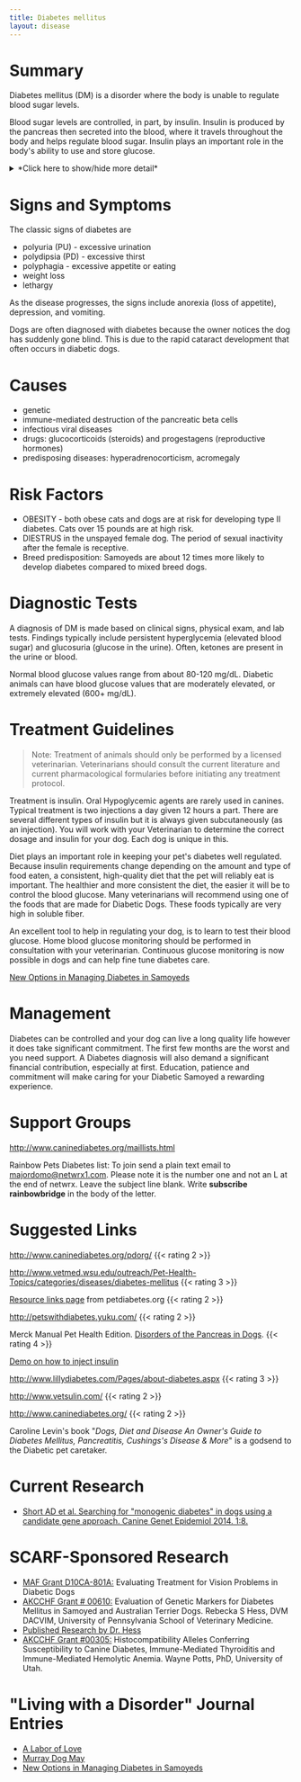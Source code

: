 ```yaml
---
title: Diabetes mellitus
layout: disease
---
```


# Summary

Diabetes mellitus (DM) is a disorder where the body is unable to
regulate blood sugar levels.

Blood sugar levels are controlled, in part, by insulin. Insulin is
produced by the pancreas then secreted into the blood, where it travels
throughout the body and helps regulate blood sugar. Insulin plays an
important role in the body's ability to use and store glucose.

<details>
<summary>*Click here to show/hide more detail*</summary>

The body's cells use glucose (which travels through the blood) as energy. In order for the body to use glucose, glucose must get inside the cell. Insulin attaches to receptors on the cell, which in turn allows glucose to pass from the blood into the cell.

In most cases, without insulin, glucose can not enter the cell. So the cell is "hungry" even though there are high levels of glucose in the blood. Under these conditions, the body gets signals to start using stored fat and protein as energy sources. A diabetic animal often eats extra food because it is trying to supply its body with additional energy. But the food is not used efficiently, so even though the animal is eating a lot it is still losing weight.

The body eliminates excess blood glucose by filtering it through the kidneys and passing it into the urine. Water must be used to flush this excess glucose out of the body, and this is why you see excessive urine volume in a diabetic. Because so much water is being used to flush the excess glucose out of the body, the animal is thirsty and drinks a lot.

</details>

# Signs and Symptoms

The classic signs of diabetes are

- polyuria (PU) - excessive urination
- polydipsia (PD) - excessive thirst
- polyphagia - excessive appetite or eating
- weight loss
- lethargy

As the disease progresses, the signs include anorexia (loss of
appetite), depression, and vomiting.

Dogs are often diagnosed with diabetes because the owner notices the dog
has suddenly gone blind. This is due to the rapid cataract development
that often occurs in diabetic dogs.

# Causes

- genetic
- immune-mediated destruction of the pancreatic beta cells
- infectious viral diseases
- drugs: glucocorticoids (steroids) and progestagens (reproductive
  hormones)
- predisposing diseases: hyperadrenocorticism, acromegaly

# Risk Factors

- OBESITY - both obese cats and dogs are at risk for developing type
  II diabetes. Cats over 15 pounds are at high risk.
- DIESTRUS in the unspayed female dog. The period of sexual inactivity
  after the female is receptive.
- Breed predisposition: Samoyeds are about 12 times more likely to
  develop diabetes compared to mixed breed dogs.

# Diagnostic Tests

A diagnosis of DM is made based on clinical signs, physical exam, and
lab tests. Findings typically include persistent hyperglycemia (elevated
blood sugar) and glucosuria (glucose in the urine). Often, ketones are
present in the urine or blood.

Normal blood glucose values range from about 80-120 mg/dL. Diabetic
animals can have blood glucose values that are moderately elevated, or
extremely elevated (600+ mg/dL).

<div style="display: none">
# References
</div>

# Treatment Guidelines

> Note: Treatment of animals should only be performed by a licensed
> veterinarian. Veterinarians should consult the current literature and
> current pharmacological formularies before initiating any treatment
> protocol.

Treatment is insulin. Oral Hypoglycemic agents are rarely used in
canines. Typical treatment is two injections a day given 12 hours a
part. There are several different types of insulin but it is always
given subcutaneously (as an injection). You will work with your
Veterinarian to determine the correct dosage and insulin for your dog.
Each dog is unique in this.

Diet plays an important role in keeping your pet's diabetes well
regulated. Because insulin requirements change depending on the amount
and type of food eaten, a consistent, high-quality diet that the pet
will reliably eat is important. The healthier and more consistent the
diet, the easier it will be to control the blood glucose. Many
veterinarians will recommend using one of the foods that are made for
Diabetic Dogs. These foods typically are very high in soluble fiber.

An excellent tool to help in regulating your dog, is to learn to test
their blood glucose. Home blood glucose monitoring should be performed
in consultation with your veterinarian. Continuous glucose monitoring is now possible in dogs and can help fine tune diabetes care.
[](/diseases/diabetes-mellitus-living-with)

[New Options in Managing Diabetes in Samoyeds](/diseases/diabetes-mellitus-living-with)

# Management

Diabetes can be controlled and your dog can live a long quality life
however it does take significant commitment. The first few months are
the worst and you need support. A Diabetes diagnosis will also demand a
significant financial contribution, especially at first. Education,
patience and commitment will make caring for your Diabetic Samoyed a
rewarding experience.

# Support Groups

<http://www.caninediabetes.org/maillists.html>

Rainbow Pets Diabetes list:
To join send a plain text email to [majordomo@netwrx1.com](mailto:majordomo@netwrx1.com).
Please note it is the number one and not an L at the end of netwrx.
Leave the subject line blank.
Write **subscribe rainbowbridge** in the body of the letter.

# Suggested Links

<http://www.caninediabetes.org/pdorg/>
{{< rating 2 >}}

<http://www.vetmed.wsu.edu/outreach/Pet-Health-Topics/categories/diseases/diabetes-mellitus>
{{< rating 3 >}}

[Resource links page](http://www.caninediabetes.org/pdorg/resources_index.htm) from petdiabetes.org
{{< rating 2 >}}

<http://petswithdiabetes.yuku.com/>
{{< rating 2 >}}

Merck Manual Pet Health Edition.
[Disorders of the Pancreas in Dogs](https://www.merckvetmanual.com/dog-owners/hormonal-disorders-of-dogs/disorders-of-the-pancreas-in-dogs).
{{< rating 4 >}}

[Demo on how to inject insulin](https://www.vetsulin.com/dogs/wp-content/uploads/sites/179/2022/03/Canine_Admin_Guide.pdf)

<http://www.lillydiabetes.com/Pages/about-diabetes.aspx>
{{< rating 3 >}}

<http://www.vetsulin.com/>
{{< rating 2 >}}

<http://www.caninediabetes.org/>
{{< rating 2 >}}

Caroline Levin's book
"_Dogs, Diet and Disease An Owner's Guide to Diabetes Mellitus, Pancreatitis, Cushings's Disease & More_"
is a godsend to the Diabetic pet caretaker.

# Current Research

- [Short AD et al. Searching for "monogenic diabetes" in dogs using a candidate gene approach. Canine Genet Epidemiol 2014. 1:8.](https://www.ncbi.nlm.nih.gov/pmc/articles/PMC4579387/)

# SCARF-Sponsored Research

- [MAF Grant D10CA-801A:](/research/current-studies/morris-grant-d10ca-801a) Evaluating Treatment for Vision Problems in Diabetic Dogs
- [AKCCHF Grant # 00610:](/research/current-studies/akcchf-grant-610) Evaluation of Genetic Markers for Diabetes Mellitus in Samoyed and Australian Terrier Dogs. Rebecka S Hess, DVM DACVIM, University of Pennsylvania School of Veterinary Medicine.
- [Published Research by Dr. Hess](/diseases/diabetes-mellitus-research-by-dr-hess)
- [AKCCHF Grant #00305:](/research/current-studies/akcchf-grant-305) Histocompatibility Alleles Conferring Susceptibility to Canine Diabetes, Immune-Mediated Thyroiditis and Immune-Mediated Hemolytic Anemia. Wayne Potts, PhD, University of Utah.

# "Living with a Disorder" Journal Entries

- [A Labor of Love](/diseases/diabetes-mellitus-a-labor-of-love)
- [Murray Dog May](/diseases/diabetes-mellitus-murray-dog-may)
- [New Options in Managing Diabetes in Samoyeds](/diseases/diabetes-mellitus-living-with)
